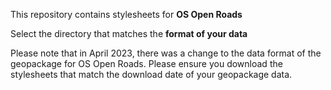 This repository contains stylesheets for **OS Open Roads**

Select the directory that matches the **format of your data**

Please note that in April 2023, there was a change to the data format of the geopackage for OS Open Roads. Please ensure you download the stylesheets that match the download date of your geopackage data.
